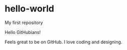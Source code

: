 # hello-world
My first repository

Hello GitHubians!

Feels great to be on GitHub. I love coding and designing.
